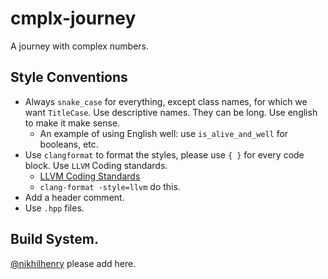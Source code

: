 # cmplx-journey

A journey with complex numbers.

## Style Conventions

- Always `snake_case` for everything, except class names, for which we want `TitleCase`. Use descriptive names. They can be long. Use english to make it make sense.
   - An example of using English well: use `is_alive_and_well` for booleans, etc.
- Use `clangformat` to format the styles, please use `{ }` for every code block. Use `LLVM` Coding standards.
    - [LLVM Coding Standards](https://llvm.org/docs/CodingStandards.html)
    - `clang-format -style=llvm` do this.
- Add a header comment.
- Use `.hpp` files.

## Build System.

[@nikhilhenry](https://github.com/nikhilhenry) please add here.
